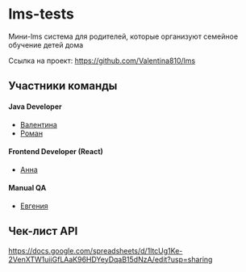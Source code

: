 # lms-tests
Мини-lms система для родителей, которые организуют семейное обучение детей дома

Ссылка на проект: https://github.com/Valentina810/lms

## Участники команды

#### Java Developer

- [Валентина](https://github.com/Valentina810)
- [Роман](https://github.com/Yudiol)

#### Frontend Developer (React)

- [Анна](https://github.com/AnnaSog)

#### Manual QA

- [Евгения](https://github.com/janekomarovskaja)

## Чек-лист API
https://docs.google.com/spreadsheets/d/1ltcUg1Ke-2VenXTW1uiiGfLAaK96HDYeyDqaB15dNzA/edit?usp=sharing
